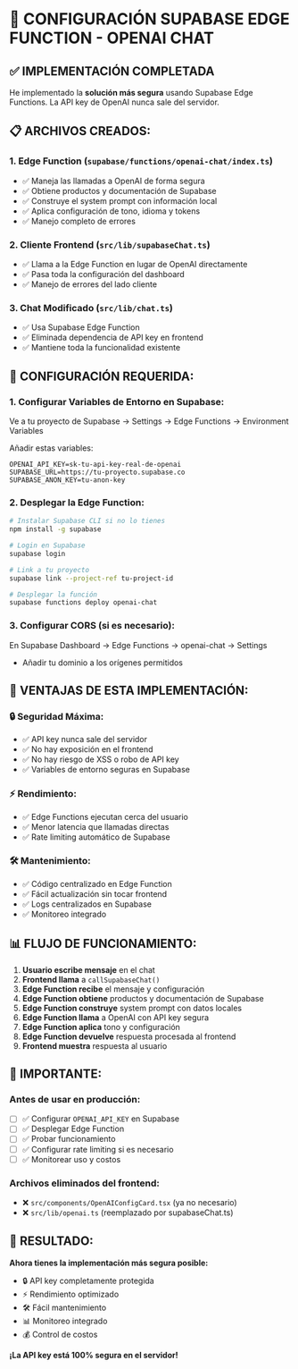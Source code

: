 # 🚀 CONFIGURACIÓN SUPABASE EDGE FUNCTION - OPENAI CHAT

## ✅ **IMPLEMENTACIÓN COMPLETADA**

He implementado la **solución más segura** usando Supabase Edge Functions. La API key de OpenAI nunca sale del servidor.

## 📋 **ARCHIVOS CREADOS:**

### **1. Edge Function (`supabase/functions/openai-chat/index.ts`)**
- ✅ Maneja las llamadas a OpenAI de forma segura
- ✅ Obtiene productos y documentación de Supabase
- ✅ Construye el system prompt con información local
- ✅ Aplica configuración de tono, idioma y tokens
- ✅ Manejo completo de errores

### **2. Cliente Frontend (`src/lib/supabaseChat.ts`)**
- ✅ Llama a la Edge Function en lugar de OpenAI directamente
- ✅ Pasa toda la configuración del dashboard
- ✅ Manejo de errores del lado cliente

### **3. Chat Modificado (`src/lib/chat.ts`)**
- ✅ Usa Supabase Edge Function
- ✅ Eliminada dependencia de API key en frontend
- ✅ Mantiene toda la funcionalidad existente

## 🔧 **CONFIGURACIÓN REQUERIDA:**

### **1. Configurar Variables de Entorno en Supabase:**

Ve a tu proyecto de Supabase → Settings → Edge Functions → Environment Variables

Añadir estas variables:
```
OPENAI_API_KEY=sk-tu-api-key-real-de-openai
SUPABASE_URL=https://tu-proyecto.supabase.co
SUPABASE_ANON_KEY=tu-anon-key
```

### **2. Desplegar la Edge Function:**

```bash
# Instalar Supabase CLI si no lo tienes
npm install -g supabase

# Login en Supabase
supabase login

# Link a tu proyecto
supabase link --project-ref tu-project-id

# Desplegar la función
supabase functions deploy openai-chat
```

### **3. Configurar CORS (si es necesario):**

En Supabase Dashboard → Edge Functions → openai-chat → Settings
- Añadir tu dominio a los orígenes permitidos

## 🎯 **VENTAJAS DE ESTA IMPLEMENTACIÓN:**

### **🔒 Seguridad Máxima:**
- ✅ API key nunca sale del servidor
- ✅ No hay exposición en el frontend
- ✅ No hay riesgo de XSS o robo de API key
- ✅ Variables de entorno seguras en Supabase

### **⚡ Rendimiento:**
- ✅ Edge Functions ejecutan cerca del usuario
- ✅ Menor latencia que llamadas directas
- ✅ Rate limiting automático de Supabase

### **🛠️ Mantenimiento:**
- ✅ Código centralizado en Edge Function
- ✅ Fácil actualización sin tocar frontend
- ✅ Logs centralizados en Supabase
- ✅ Monitoreo integrado

## 📊 **FLUJO DE FUNCIONAMIENTO:**

1. **Usuario escribe mensaje** en el chat
2. **Frontend llama** a `callSupabaseChat()`
3. **Edge Function recibe** el mensaje y configuración
4. **Edge Function obtiene** productos y documentación de Supabase
5. **Edge Function construye** system prompt con datos locales
6. **Edge Function llama** a OpenAI con API key segura
7. **Edge Function aplica** tono y configuración
8. **Edge Function devuelve** respuesta procesada al frontend
9. **Frontend muestra** respuesta al usuario

## 🚨 **IMPORTANTE:**

### **Antes de usar en producción:**
- [ ] ✅ Configurar `OPENAI_API_KEY` en Supabase
- [ ] ✅ Desplegar Edge Function
- [ ] ✅ Probar funcionamiento
- [ ] ✅ Configurar rate limiting si es necesario
- [ ] ✅ Monitorear uso y costos

### **Archivos eliminados del frontend:**
- ❌ `src/components/OpenAIConfigCard.tsx` (ya no necesario)
- ❌ `src/lib/openai.ts` (reemplazado por supabaseChat.ts)

## 🎉 **RESULTADO:**

**Ahora tienes la implementación más segura posible:**
- 🔒 API key completamente protegida
- ⚡ Rendimiento optimizado
- 🛠️ Fácil mantenimiento
- 📊 Monitoreo integrado
- 💰 Control de costos

**¡La API key está 100% segura en el servidor!**
